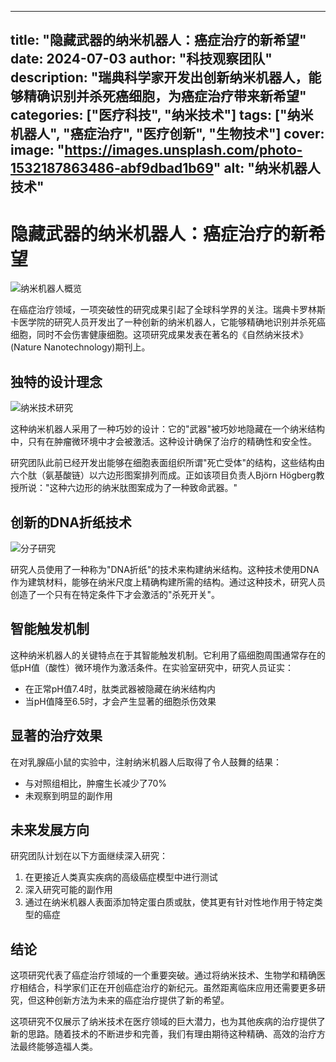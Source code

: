  ---
title: "隐藏武器的纳米机器人：癌症治疗的新希望"
date: 2024-07-03
author: "科技观察团队"
description: "瑞典科学家开发出创新纳米机器人，能够精确识别并杀死癌细胞，为癌症治疗带来新希望"
categories: ["医疗科技", "纳米技术"]
tags: ["纳米机器人", "癌症治疗", "医疗创新", "生物技术"]
cover:
    image: "https://images.unsplash.com/photo-1532187863486-abf9dbad1b69"
    alt: "纳米机器人技术"
---

# 隐藏武器的纳米机器人：癌症治疗的新希望

![纳米机器人概览](https://images.unsplash.com/photo-1532187863486-abf9dbad1b69)

在癌症治疗领域，一项突破性的研究成果引起了全球科学界的关注。瑞典卡罗林斯卡医学院的研究人员开发出了一种创新的纳米机器人，它能够精确地识别并杀死癌细胞，同时不会伤害健康细胞。这项研究成果发表在著名的《自然纳米技术》(Nature Nanotechnology)期刊上。

## 独特的设计理念

![纳米技术研究](https://images.unsplash.com/photo-1614935151651-0bea6508db6b)

这种纳米机器人采用了一种巧妙的设计：它的"武器"被巧妙地隐藏在一个纳米结构中，只有在肿瘤微环境中才会被激活。这种设计确保了治疗的精确性和安全性。

研究团队此前已经开发出能够在细胞表面组织所谓"死亡受体"的结构，这些结构由六个肽（氨基酸链）以六边形图案排列而成。正如该项目负责人Björn Högberg教授所说："这种六边形的纳米肽图案成为了一种致命武器。"

## 创新的DNA折纸技术

![分子研究](https://images.unsplash.com/photo-1576086213369-97a306d36557)

研究人员使用了一种称为"DNA折纸"的技术来构建纳米结构。这种技术使用DNA作为建筑材料，能够在纳米尺度上精确构建所需的结构。通过这种技术，研究人员创造了一个只有在特定条件下才会激活的"杀死开关"。

## 智能触发机制

这种纳米机器人的关键特点在于其智能触发机制。它利用了癌细胞周围通常存在的低pH值（酸性）微环境作为激活条件。在实验室研究中，研究人员证实：
- 在正常pH值7.4时，肽类武器被隐藏在纳米结构内
- 当pH值降至6.5时，才会产生显著的细胞杀伤效果

## 显著的治疗效果

在对乳腺癌小鼠的实验中，注射纳米机器人后取得了令人鼓舞的结果：
- 与对照组相比，肿瘤生长减少了70%
- 未观察到明显的副作用

## 未来发展方向

研究团队计划在以下方面继续深入研究：
1. 在更接近人类真实疾病的高级癌症模型中进行测试
2. 深入研究可能的副作用
3. 通过在纳米机器人表面添加特定蛋白质或肽，使其更有针对性地作用于特定类型的癌症

## 结论

这项研究代表了癌症治疗领域的一个重要突破。通过将纳米技术、生物学和精确医疗相结合，科学家们正在开创癌症治疗的新纪元。虽然距离临床应用还需要更多研究，但这种创新方法为未来的癌症治疗提供了新的希望。

这项研究不仅展示了纳米技术在医疗领域的巨大潜力，也为其他疾病的治疗提供了新的思路。随着技术的不断进步和完善，我们有理由期待这种精确、高效的治疗方法最终能够造福人类。